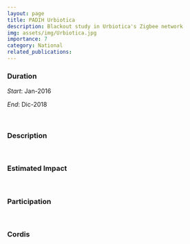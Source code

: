 ```yaml
---
layout: page
title: PADIH Urbiotica
description: Blackout study in Urbiotica's Zigbee network
img: assets/img/Urbiotica.jpg
importance: 7
category: National
related_publications: 
---
```


### Duration

*Start*: Jan-2016


*End*: Dic-2018 

&nbsp;

### Description



&nbsp;


### Estimated Impact




&nbsp;

### Participation




&nbsp;

### Cordis


&nbsp;


